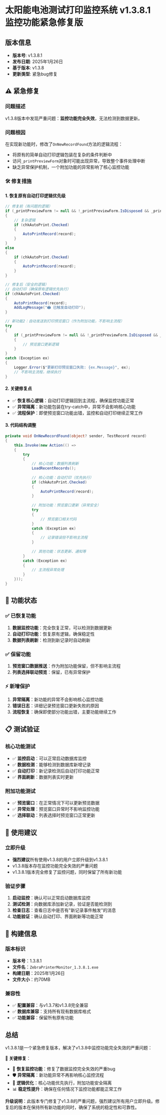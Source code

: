 # 太阳能电池测试打印监控系统 v1.3.8.1 监控功能紧急修复版

## 版本信息
- **版本号**: v1.3.8.1
- **发布日期**: 2025年1月26日
- **基于版本**: v1.3.8
- **更新类型**: 紧急bug修复

## ⚠️ 紧急修复

### 问题描述
v1.3.8版本中发现严重问题：**监控功能完全失效**，无法检测到数据更新。

### 问题根因
在实现新功能时，修改了`OnNewRecordFound`方法的逻辑流程：
- 将原有的简单自动打印逻辑包装在复杂的条件判断中
- 访问`_printPreviewForm`对象时可能出现异常，导致整个事件处理中断
- 缺乏异常保护机制，一个附加功能的异常影响了核心监控功能

### 🛠️ 修复措施

#### 1. 恢复原有自动打印逻辑优先级
```csharp
// 修复前（有问题的逻辑）
if (_printPreviewForm != null && !_printPreviewForm.IsDisposed && _printPreviewForm.Visible)
{
    // 复杂逻辑
    if (chkAutoPrint.Checked)
    {
        AutoPrintRecord(record);
    }
}
else
{
    if (chkAutoPrint.Checked)
    {
        AutoPrintRecord(record);
    }
}

// 修复后（安全的逻辑）
// 自动打印（确保原有逻辑优先执行）
if (chkAutoPrint.Checked)
{
    AutoPrintRecord(record);
    AddLogMessage("🖨️ 已触发自动打印");
}

// 新功能2：自动发送到打印预览窗口（作为附加功能，不影响主流程）
try
{
    if (_printPreviewForm != null && !_printPreviewForm.IsDisposed && _printPreviewForm.Visible)
    {
        // 预览窗口更新逻辑
    }
}
catch (Exception ex)
{
    Logger.Error($"更新打印预览窗口失败: {ex.Message}", ex);
    // 不影响主流程，继续执行
}
```

#### 2. 关键修复点
- ✅ **恢复核心逻辑**：自动打印逻辑回到主流程，确保监控功能正常
- ✅ **异常隔离**：新功能包装在try-catch中，异常不会影响核心功能
- ✅ **流程保护**：即使预览窗口功能出错，监控和自动打印继续正常工作

#### 3. 代码结构调整
```csharp
private void OnNewRecordFound(object? sender, TestRecord record)
{
    this.Invoke(new Action(() =>
    {
        try
        {
            // 核心功能：数据列表刷新
            LoadRecentRecords();
            
            // 核心功能：自动打印（优先执行）
            if (chkAutoPrint.Checked)
            {
                AutoPrintRecord(record);
            }
            
            // 附加功能：预览窗口更新（异常安全）
            try
            {
                // 预览窗口相关代码
            }
            catch (Exception ex)
            {
                // 记录错误但不影响主流程
            }
            
            // 其他功能：状态更新、通知等
        }
        catch (Exception ex)
        {
            // 主流程异常处理
        }
    }));
}
```

## 🎯 功能状态

### ✅ 已恢复功能
1. **数据监控功能**：完全恢复正常，可以检测到数据更新
2. **自动打印功能**：恢复原有逻辑，确保稳定性
3. **数据列表刷新**：检测到新记录时自动刷新

### ✅ 保留功能  
1. **预览窗口数据推送**：作为附加功能保留，但不影响主流程
2. **列表选择联动预览**：保留，已有异常保护

### ⚡ 新增保护
1. **异常隔离**：新功能的异常不会影响核心监控功能
2. **错误日志**：详细记录预览窗口更新失败的原因
3. **流程恢复**：确保即使部分功能出错，主要功能继续工作

## 📋 测试验证

### 核心功能测试
- ✅ **监控启动**：可以正常启动数据库监控
- ✅ **数据检测**：能够检测到数据库新增记录  
- ✅ **自动打印**：新记录检测后自动打印功能正常
- ✅ **界面刷新**：数据列表实时更新

### 附加功能测试
- ✅ **预览窗口**：在正常情况下可以更新预览数据
- ✅ **异常处理**：预览窗口异常时不影响监控功能
- ✅ **选择联动**：列表选择时预览窗口正常更新

## 🚨 使用建议

### 立即升级
- **强烈建议**所有使用v1.3.8的用户立即升级到v1.3.8.1
- v1.3.8版本存在监控功能完全失效的严重问题
- v1.3.8.1版本完全修复了监控问题，同时保留了所有新功能

### 验证步骤
1. **启动监控**：确认可以正常启动数据库监控
2. **测试检测**：向数据库添加新记录，验证是否能检测到
3. **检查日志**：查看日志中是否有"新记录事件触发"的消息
4. **功能验证**：确认自动打印、界面刷新等功能正常

## 🎨 构建信息

### 版本标识
- **版本号**：1.3.8.1
- **文件名**：`ZebraPrinterMonitor_1.3.8.1.exe`
- **构建日期**：2025年1月26日
- **文件大小**：约70MB

### 兼容性
- ✅ **配置兼容**：与v1.3.7和v1.3.8完全兼容
- ✅ **数据库兼容**：支持所有现有数据库格式
- ✅ **功能兼容**：保留所有原有功能

## 总结

v1.3.8.1是一个紧急修复版本，解决了v1.3.8中监控功能完全失效的严重问题：

**🎯 关键修复**：
- 🔧 **恢复监控功能**：修复了数据监控完全失效的严重bug
- 🛡️ **异常隔离**：新功能异常不再影响核心监控流程
- 🎯 **逻辑优化**：核心功能优先执行，附加功能安全隔离
- 📊 **稳定性提升**：确保在任何情况下监控功能都能正常工作

**升级说明**：此版本专门修复了v1.3.8的严重问题，强烈建议所有用户立即升级。修复后的版本在保持所有新功能的同时，确保了系统的稳定性和可靠性。 